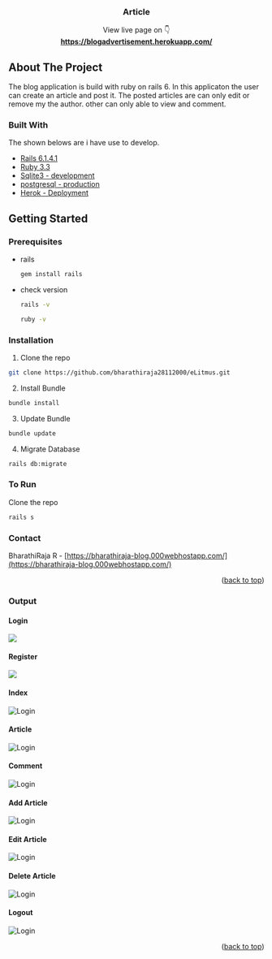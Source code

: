 <div id="top"></div>
<br />
<div align="center">

  <h3 align="center">Article</h3>

  <p align="center">
   View live page on 👇
    <br />
    <a href="https://blogadvertisement.herokuapp.com/"><strong>https://blogadvertisement.herokuapp.com/</strong></a>
  </p>
</div>

## About The Project

The blog application is build with ruby on rails 6. In this applicaton the user can create an article and post it. The posted articles are can only edit or remove my the author. other can only able to view and comment. 

### Built With

The shown belows are i have use to develop.

* [Rails 6.1.4.1](https://rubyonrails.org/)
* [Ruby 3.3](https://www.ruby-lang.org/en/)
* [Sqlite3 - development](https://www.sqlite.org/index.html)
* [postgresql - production](https://www.postgresql.org/)
* [Herok - Deployment](https://www.heroku.com/)



## Getting Started

### Prerequisites

* rails
  ```sh
  gem install rails
  ```
* check version
  ```sh
  rails -v
  ```
  ```sh
  ruby -v
  ```
  
  

### Installation

  1. Clone the repo
   ```sh
   git clone https://github.com/bharathiraja28112000/eLitmus.git
   ```
   
  2. Install Bundle
   ```sh
   bundle install
   ```
  3. Update Bundle
   ```sh
   bundle update
   ```
  4. Migrate Database
   ```sh
   rails db:migrate
   ```

### To Run

   Clone the repo
   ```sh
   rails s
   ```
   
### Contact

   BharathiRaja R - [https://bharathiraja-blog.000webhostapp.com/](https://bharathiraja-blog.000webhostapp.com/)

   <p align="right">(<a href="#top">back to top</a>)</p>
   
### Output 

  #### Login <br>
  <img src="/images/login.PNG">

  #### Register <br>
  <img src="/images/register.PNG">

  #### Index
  ![Login](/images/index.PNG)

  #### Article
  ![Login](/images/article.PNG)

  #### Comment 
  ![Login](/images/comment.PNG)

  #### Add Article 
  ![Login](/images/add.PNG)

  #### Edit Article 
  ![Login](/images/edit.PNG)
  
  #### Delete Article 
  ![Login](/images/deleteArticle.PNG)

  #### Logout 
  ![Login](/images/logout.PNG)

  <p align="right">(<a href="#top">back to top</a>)</p>

